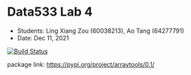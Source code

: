 # Data533 Lab 4
- Students: Ling Xiang Zou (60038213), Ao Tang (64277791)
- Date: Dec 11, 2021

[![Build Status](https://app.travis-ci.com/carlzoulingxiang/data-533-lab-4.svg?branch=main)](https://app.travis-ci.com/carlzoulingxiang/data-533-lab-4)

package link: https://pypi.org/project/arraytools/0.1/

